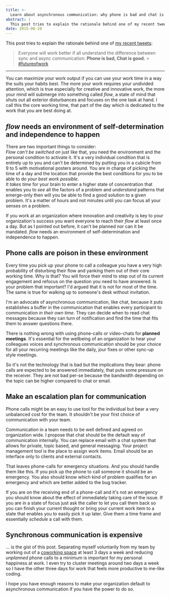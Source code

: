 ```yaml
---
title: >-
  Learn about asynchronous communication: why phone is bad and chat is good
abstract: |
  This post tries to explain the rationale behind one of my recent tweets: Phone is bad, Chat is good.
date: 2015-06-28
---
```


This post tries to explain the rationale behind one of
[my recent tweets](https://twitter.com/coderbyheart/status/612577493594284032):

> Everyone will work better if all understand the difference between sync and
> async communication: **Phone is bad, Chat is good.** >
> [#futureofwork](https://twitter.com/hashtag/futureofwork?src=hash)

---

You can maximize your work output if you can use your work time in a way the
suits your habits best. The more your work requires your undivided attention,
which is true especially for creative and innovative work, the more your mind
will submerge into something called _flow_, a state of mind that shuts out all
exterior disturbances and focuses on the one task at hand. I call this the core
working time, that part of the day which is dedicated to the work that you are
best doing at.

## _flow_ needs an environment of self-determination and independence to happen

There are two important things to consider:  
_Flow can't be switched on_ just like that, you need the environment and the
personal condition to activate it. It's a very individual condition that is
entirely up to you and can't be determined by putting you in a cubicle from 9 to
5 with motivational posters around. You are in charge of picking the time of a
day and the location that provide the best conditions for you to be able to do
_your best work possible_.  
_It takes time_ for your brain to enter a higher state of concentration that
enables you to _see_ all the factors of a problem and _understand_ patterns that
emerge-only then will you be able to find a good solution to a given problem.
It's a matter of hours and not minutes until you can focus all your senses on a
problem.

If you work at an organization where innovation and creativity is key to your
organization's success you want everyone to reach their _flow_ at least once a
day. But as I pointed out before, it can't be planned nor can it be mandated.
_flow_ needs an environment of self-determination and independence to happen.

## Phone calls are poison in these environment

Every time you pick up your phone to call a colleague you have a very high
probability of disturbing their flow and yanking them out of their core working
time. Why is that? You will force their mind to step out of its current
engagement and refocus on the question you need to have answered. Is your
problem that important? I'd argued that it is not for most of the time. The same
is true for walking up to someone's desk without invitation.

I'm an advocate of asynchronous communication, like chat, because it puts
establishes a buffer in the communication that enables every participant to
communication _in their own time_. They can decide when to read chat messages
because they can turn of notification and find the time that fits them to answer
questions there.

There is nothing wrong with using phone-calls or video-chats for **planned
meetings**. It's essential for the wellbeing of an organization to hear your
colleagues voices and synchronous communication should be your choice for all
your recurring meetings like the daily, jour fixes or other sync-up style
meetings.

So it's not the technology that is bad but the implications they bear: phone
calls are expected to be answered immediately, that puts some pressure on the
receiver. They are not bad per-se because the bandwidth depending on the topic
can be higher compared to chat or email.

## Make an escalation plan for communication

Phone calls might be an easy to use tool for the individual but bear a very
unbalanced cost for the team. It shouldn't be your first choice of communication
with your team.

Communication in a team needs to be well defined and agreed on organization
wide. I propose that chat should be the default way of communication internally.
You can replace email with a chat system that allows for private, topic based,
and general messaging. Your project management tool is the place to assign work
items. Email should be an interface only to clients and external contacts.

That leaves phone-calls for emergency situations. And you should handle them
like this. If you pick up the phone to call someone it should be an emergency.
You also should know which kind of problem qualifies for an emergency and which
are better added to the bug tracker.

If you are on the receiving end of a phone-call and it's not an emergency you
should know about the effect of immediately taking care of the issue. If you are
in a state of focus just ask the caller to let you call them back so you can
finish your current thought or bring your current work item to a state that
enables you to easily pick it up later. Give them a time frame and essentially
_schedule_ a call with them.

## Synchronous communication is expensive

… is the gist of this post. Separating myself voluntarily from my team by
working out of a [coworking space](http://www.die-zentrale-ffm.de/en/) at least
3 days a week and reducing _unplanned_ phone calls to a minimum is important for
my personal happiness at work. I even try to cluster meetings around two days a
week so I have the other three days for work that feels more productive to
me-like coding.

I hope you have enough reasons to make your organization default to asynchronous
communication if you have the power to do so.
